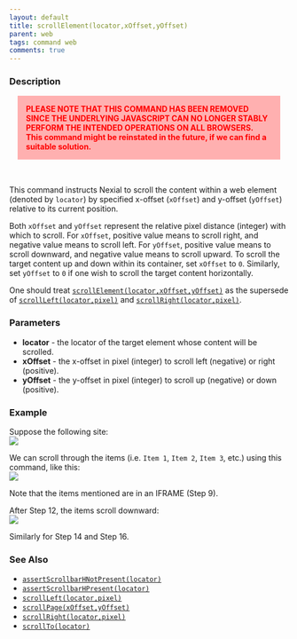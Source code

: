 ```yaml
---
layout: default
title: scrollElement(locator,xOffset,yOffset)
parent: web
tags: command web
comments: true
---
```


### Description

<div style="color:red;background-color:#ffb0b0;font-weight:bold;padding:15px;margin:15px;">
PLEASE NOTE THAT THIS COMMAND HAS BEEN REMOVED SINCE THE UNDERLYING JAVASCRIPT CAN NO LONGER STABLY PERFORM
THE INTENDED OPERATIONS ON ALL BROWSERS.<br/>
This command might be reinstated in the future, if we can find a suitable solution.
</div>
<br/>

This command instructs Nexial to scroll the content within a web element (denoted by `locator`) by specified x-offset 
(`xOffset`) and y-offset (`yOffset`) relative to its current position.

Both `xOffset` and `yOffset` represent the relative pixel distance (integer) with which to scroll. For `xOffset`, 
positive value means to scroll right, and negative value means to scroll left. For `yOffset`, positive value means to 
scroll downward, and negative value means to scroll upward. To scroll the target content up and down within its 
container, set `xOffset` to `0`. Similarly, set `yOffset` to `0` if one wish to scroll the target content horizontally.  

One should treat [`scrollElement(locator,xOffset,yOffset)`](scrollElement(locator,xOffset,yOffset)) as the supersede 
of [`scrollLeft(locator,pixel)`](scrollLeft(locator,pixel)) and [`scrollRight(locator,pixel)`](scrollRight(locator,pixel)).


### Parameters
- **locator** - the locator of the target element whose content will be scrolled.
- **xOffset** - the x-offset in pixel (integer) to scroll left (negative) or right (positive).
- **yOffset** - the y-offset in pixel (integer) to scroll up (negative) or down (positive).


### Example
Suppose the following site:<br/>
![](image/scrollElement_01.png)

We can scroll through the items (i.e. `Item 1`, `Item 2`, `Item 3`, etc.) using this command, like this:<br/>
![](image/scrollElement_05.png)

Note that the items mentioned are in an IFRAME (Step 9).

After Step 12, the items scroll downward:<br/>
![](image/scrollElement_02.png)

Similarly for Step 14 and Step 16.


### See Also
- [`assertScrollbarHNotPresent(locator)`](assertScrollbarHNotPresent(locator))
- [`assertScrollbarHPresent(locator)`](assertScrollbarHPresent(locator))
- [`scrollLeft(locator,pixel)`](scrollLeft(locator,pixel))
- [`scrollPage(xOffset,yOffset)`](scrollPage(xOffset,yOffset))
- [`scrollRight(locator,pixel)`](scrollRight(locator,pixel))
- [`scrollTo(locator)`](scrollTo(locator))
